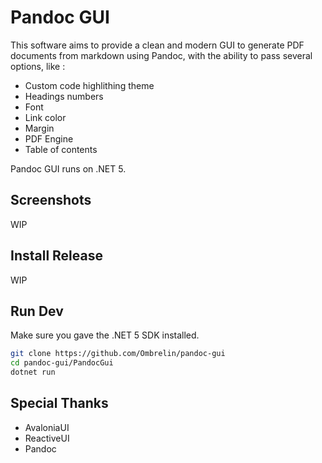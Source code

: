 # Pandoc GUI

This software aims to provide a clean and modern GUI to generate PDF documents from markdown using Pandoc, with the ability to pass several options, like : 

- Custom code highlithing theme
- Headings numbers
- Font
- Link color
- Margin
- PDF Engine
- Table of contents

Pandoc GUI runs on .NET 5.

## Screenshots

WIP

## Install Release

WIP

## Run Dev

Make sure you gave the .NET 5 SDK installed.

```bash
git clone https://github.com/Ombrelin/pandoc-gui
cd pandoc-gui/PandocGui
dotnet run
```

## Special Thanks

- AvaloniaUI
- ReactiveUI
- Pandoc

